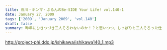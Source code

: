 ```yaml
---
title: 石川・ホンマ・ぶるんのBe-SIDE Your Life! vol.140-1
date: January 27, 2009
tags: ['2009', 'January 2009', 'vol.140']
draft: false
summary: 昨年にひきつづき三人そろわないのか！？と思いつつ、しっぽりと三人そろった仕事初めの１月５日・・・NAMAE
---
```


http://project-phi.ddo.jp/ishikawa/ishikawa140_1.mp3
